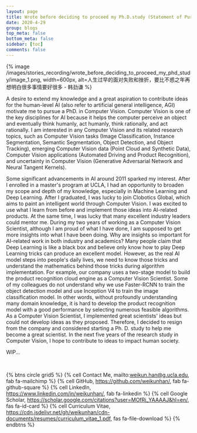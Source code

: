 ```yaml
---
layout: page
title: Wrote before deciding to proceed my Ph.D.study (Statement of Purpose)
date: 2020-4-29
group: blogs
top_meta: false
bottom_meta: false
sidebar: [toc]
comments: false
---
```


{% image /images/stories_recording/wrote_before_deciding_to_proceed_my_phd_study/image_1.png, width=600px, alt=⼈⽣过早的⾯对失败和挫折，要⽐不惑之年再想明⽩很多事情要好很多 - 韩劲谦 %}

<!-- more -->

A desire to extend my knowledge and a great aspiration to contribute ideas for the human-level AI (also refer to artificial general intelligence, AGI) motivate me to pursue a PhD. in Computer Vision. Computer Vision is one of the key disciplines for AI because it helps the computer perceive an object and eventually think humanly, act humanly, think rationally, and act rationally. I am interested in any Computer Vision and its related research topics, such as Computer Vision tasks (Image Classification, Instance Segmentation, Semantic Segmentation, Object Detection, and Object Tracking), emerging Computer Vision data (Point Cloud and Synthetic Data), Computer Vision applications (Automated Driving and Product Recognition), and uncertainty in Computer Vision (Generative Adversarial Network and Neural Tangent Kernels).

Some significant advancements in AI around 2011 sparked my interest. After I enrolled in a master's program at UCLA, I had an opportunity to broaden my scope and depth of my knowledge, especially in Machine Learning and Deep Learning. After I graduated, I was lucky to join Clobotics Global, which aims to paint an intelligent world through Computer Vision. I was excited to use what I learn from before and implement those ideas into AI-related products. At the same time, I was lucky that many excellent industry leaders could mentor me. During my two years of working as a Computer Vision Scientist, although I am proud of what I have done, I am supposed to get more insights into what I have been doing. Why are insights so important for AI-related work in both industry and academics? Many people claim that Deep Learning is like a black box and believe only know how to play Deep Learning tricks can produce an excellent model. However, as the real AI model steps into people's daily lives, we need to know those tricks and understand the mathematics behind those tricks during algorithm implementation. For example, our company uses a two-stage model to build the product recognition cloud engine as a Computer Vision Scientist. Some of my colleagues do not understand why we use Faster-RCNN to train the object detection model and use Inception V4 to train the image classification model. In other words, without profoundly understanding many domain knowledge, it is hard to develop the product recognition model with a good performance by selecting numerous feasible algorithms. As a Computer Vision Scientist, I implemented great scientists' ideas but could not develop ideas as they proposed. Therefore, I decided to resign from the company and considered starting a Ph. D. study to help me become a great scientist. In the next five years of the research study in Computer Vision, I hope to contribute to ideas to impact human society.

WIP...

<br/> 

{% btns circle grid5 %}
{% cell Contact Me, mailto:weikun.han@g.ucla.edu, fab fa-mailchimp %}
{% cell GitHub, https://github.com/weikunhan/, fab fa-github-square %}
{% cell LinkedIn, https://www.linkedin.com/in/weikunhan/, fab fa-linkedin %}
{% cell Google Scholar, https://scholar.google.com/citations?user=MOfRj_YAAAAJ&hl=en/, fas fa-id-card %}
{% cell Curriculum Vitae, https://cdn.jsdelivr.net/gh/weikunhan/cdn-documents/resumes/curriculum_vitae_1.pdf, fas fa-file-download %}
{% endbtns %}
